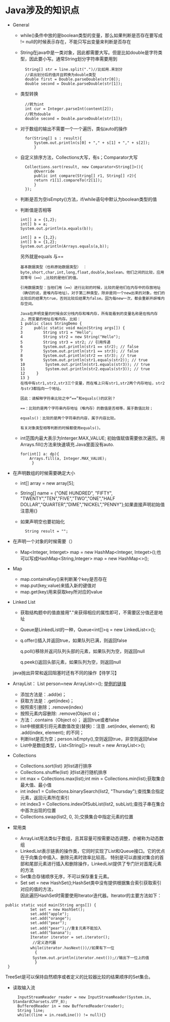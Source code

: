# Java涉及的知识点
* General
	* while()条件中放的是boolean类型的变量，那么如果判断是否存在要写成 != null的时候表示存在，不能只写出变量来判断是否存在
	* String在java中是一类对象，因此都需要大写。但是比如double是字符类型，因此要小写。通常String划分字符串需要用到

			String[] str = line.split(".")//比如用.来划分
			//读出划分后的值并且转换为double类型
			double first = Double.parseDouble(str[0]);
			double second = Double.parseDouble(str[1]);
	* 类型转换

			//转为int
			int cur = Integer.parseInt(content[2]);
			//转为double
			double second = Double.parseDouble(str[1]);
			
    * 对于数组的输出不需要一个一个遍历，类似auto的操作
    		
    		for(String[] s : result){
      			System.out.println(s[0] + "," + s[1] + "," + s[2]);
    			}
    * 自定义排序方法，Collections大写，有s；Comparator大写
    
    		Collections.sort(result, new Comparator<String[]>(){
     		 	@Override
      			public int compare(String[] r1, String[] r2){
        		return r1[1].compareTo(r2[1]);
      			}
    		});
    		
    * 判断是否为空isEmpty()方法，if/while语句中默认为boolean类型的值
    * 判断值是否相等
  
    	```
    	int[] a = {1,2};  
    	int[] b = a;  
    	System.out.println(a.equals(b));  
    	
    	int[] a = {1,2};  
    	int[] b = {1,2};  
    	System.out.println(Arrays.equals(a,b));  
    	```
    	另外就是equals 与==
    	
    	```
    	基本数据类型（也称原始数据类型） ：byte,short,char,int,long,float,double,boolean。他们之间的比较，应用双等号（==）,比较的是他们的值。
    	
    	引用数据类型：当他们用（==）进行比较的时候，比较的是他们在内存中的存放地址（确切的说，是堆内存地址）。对于第二种类型，除非是同一个new出来的对象，他们的比较后的结果为true，否则比较后结果为false。因为每new一次，都会重新开辟堆内存空间。
    	
    	Java在声明变量的时候会区分栈内存和堆内存，所有能看到的变量名称是在栈内存上，而变量的地址在堆内存。比如：
    	1 public class StringDemo {
 		2     public static void main(String args[]) {
 		3         String str1 = "Hello";
 		4         String str2 = new String("Hello");
 		5         String str3 = str2; // 引用传递
 		6         System.out.println(str1 == str2); // false
 		7         System.out.println(str1 == str3); // false
 		8         System.out.println(str2 == str3); // true
 		9         System.out.println(str1.equals(str2)); // true
		10         System.out.println(str1.equals(str3)); // true
		11         System.out.println(str2.equals(str3)); // true
		12     }
		13 }
		在栈中有str1,str2,str3三个变量，而在堆上只有str1,str2两个内存地址，str2与str3都指向一个地址。
		
		因此：请解释字符串比较之中“==”和equals()的区别？

 		==：比较的是两个字符串内存地址（堆内存）的数值是否相等，属于数值比较；
 		
 		equals()：比较的是两个字符串的内容，属于内容比较。
 		
		有关对象类型相等判断的时候都使用equals()。
    	
    	```
    	
    * int范围内最大表示为Interger.MAX_VALUE; 初始值赋值需要依次遍历。用Arrays.fill()方法来快速填充.Java里面没有auto.
   
   		```
   		for(int[] a: dp){
            Arrays.fill(a, Integer.MAX_VALUE);
   		     }
  	 	```

* 在声明数组的时候需要确定大小
	* int[] array = new array[5];
	* String[] name = {"ONE HUNDRED", "FIFTY", "TWENTY","TEN","FIVE","TWO","ONE","HALF DOLLAR","QUARTER","DIME","NICKEL","PENNY"};如果直接声明初始值注意用{}
	* 如果声明空也要初始化

			String result = "";

* 在声明一个对象的时候需要（）
	* Map<Integer, Interget> map = new HashMap<Integer, Integet>();也可以写成HashMap<String,Integer> map = new HashMap<>();

*  Map
	* map.containsKey()来判断某个key是否存在
	* map.put(key,value)来插入新的键值对
	* map.get(key)用来获取key所对应的value

* Linked List
	* 获取结构题中的值直接用"."来获得相应的属性即可，不需要区分值还是地址
	* Queue是LinkedList的一种，Queue<int[]>q = new LinkedList<>();
	* q.offer()插入并返回true，如果队列已满，则返回false
	  
	  q.poll()移除并返问队列头部的元素，如果队列为空，则返回null

	  q.peek()返回头部元素，如果队列为空，则返回null
     
     java抛出异常和返回阻塞时还有不同的操作【待学习】

* ArrayList： List<String> person=new ArrayList<>(); 
[举例的链接](https://www.cnblogs.com/epeter/p/5648026.html) 
	* 添加方法是：.add(e)；　　
	* 获取方法是：.get(index)；　
	* 按照索引删除；.remove(index） 
	* 按照元素内容删除: .remove(Object o)；
	* 方法：.contains（Object o）； 返回true或者false
	* list中根据索引将元素数值改变(替换)：注意 .set(index, element); 和 .add(index, element); 的不同；
	* 判断list是否为空；person.isEmpty(),空则返回true，非空则返回false
	* List中是数组类型，List<String[]> result = new ArrayList<>();

* Collections
	* Collections.sort(list) 对list进行排序
	* Collections.shuffle(list) 对list进行随机排序
	* int max = Collections.max(list);int min = Collections.min(list);获取集合最大值、最小值
	*  int index1 = Collections.binarySearch(list2, "Thursday");查找集合指定元素，返回元素所在索引
	*   int index3 = Collections.indexOfSubList(list2, subList);查找子串在集合中首次出现的位置
	*   Collections.swap(list2, 0, 3);交换集合中指定元素的位置

* 常用类
	* ArrayList用法类似于数组，且其容量可按需要动态调整，亦被称为动态数组
	* LinkedList表示链表的操作类，它同时实现了List和Queue接口。它的优点在于向集合中插入、删除元素时效率比较高，
特别是可以直接对集合的首部和尾部元素进行插入和删除操作，LinkedList提供了专门针对首尾元素的方法
	* Set集合存储顺序无序，不可以保存重复元素。
	* Set set = new HashSet();HashSet类中没有提供根据集合索引获取索引对应的值的方法，     
因此遍历HashSet时需要使用Iterator迭代器。Iterator的主要方法如下：

```
public static void main(String args[]) {
           Set set = new HashSet();
           set.add("apple");
           set.add("orange");
           set.add("pear");
           set.add("pear");//重复元素不能加入
           set.add("banana");
           Iterator iterator = set.iterator();
        	//定义迭代器
           while(iterator.hasNext())//如果有下一位
             {
            System.out.println(iterator.next());//输出下一位上的值
             }      
 }

```

TreeSet是可以保持自然顺序或者定义的比较器比较的结果顺序的Set集合。

* 读取输入流

		InputStreamReader reader = new InputStreamReader(System.in, StandardCharsets.UTF_8);
		BufferedReader in = new BufferedReader(reader);
		String line;
		while((line = in.readLine()) != null){}
	